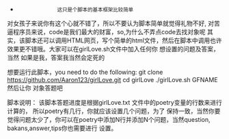 *                  这只是个脚本的基本框架比较简单

对女孩子来说你有这个心就不错了，所以不要认为脚本简单就觉得礼物不好,
对苦逼程序员来说，code是我们最大的财富，so,为什么不弄点code去找对象呢
其实，该脚本还可以调用HTML网页，写个简单的html文件，然后在脚本中调用也许
效果更不错哦。大家可以在girlLove.sh文件中加入任何你 想设置的问题及答案，当然
如果是我，答案我当然会定死的

想要运行此脚本，you need to do the following:
git clone https://github.com/Aaron123/girlLove.git
cd girlLove
./girlLove.sh GFNAME 
然后让你 对象答题吧


脚本说明：
    该脚本答题进度是根据girlLove.txt 文件中的poetry变量的行数来进行计算的， 所以poetry有几行，你就应该设置几个问题，为了
    保持一致，当然你要觉得问题太少了，你可以在poetry中添加N行并添加N个问题，当然question, bakans,answer,tips你也需要进行
    设置。


